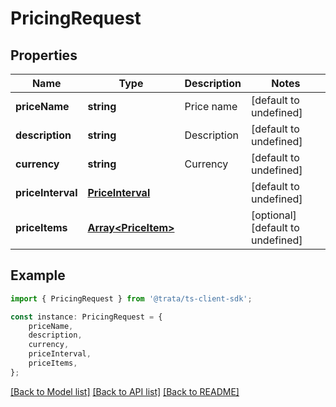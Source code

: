 # PricingRequest


## Properties

Name | Type | Description | Notes
------------ | ------------- | ------------- | -------------
**priceName** | **string** | Price name | [default to undefined]
**description** | **string** | Description | [default to undefined]
**currency** | **string** | Currency | [default to undefined]
**priceInterval** | [**PriceInterval**](PriceInterval.md) |  | [default to undefined]
**priceItems** | [**Array&lt;PriceItem&gt;**](PriceItem.md) |  | [optional] [default to undefined]

## Example

```typescript
import { PricingRequest } from '@trata/ts-client-sdk';

const instance: PricingRequest = {
    priceName,
    description,
    currency,
    priceInterval,
    priceItems,
};
```

[[Back to Model list]](../README.md#documentation-for-models) [[Back to API list]](../README.md#documentation-for-api-endpoints) [[Back to README]](../README.md)
